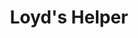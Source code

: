 ---
title: Loyd's Helper
deprecated: false
hidden: false
link:
  new_tab: true
  url: https://github.com/ScytedTV-Studios/LoydsHelper
metadata:
  robots: index
---